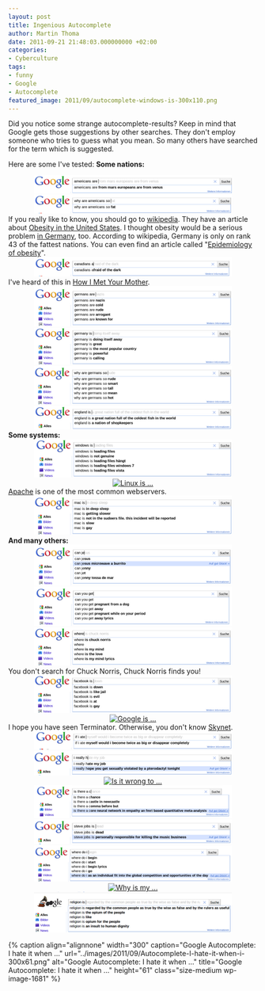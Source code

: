```yaml
---
layout: post
title: Ingenious Autocomplete
author: Martin Thoma
date: 2011-09-21 21:48:03.000000000 +02:00
categories:
- Cyberculture
tags:
- funny
- Google
- Autocomplete
featured_image: 2011/09/autocomplete-windows-is-300x110.png
---
```

Did you notice some strange autocomplete-results? Keep in mind that Google gets those suggestions by other searches. They don't employ someone who tries to guess what you mean. So many others have searched for the term which is suggested.

Here are some I've tested:
<strong>Some nations:</strong>
<div class="separator" style="clear: both; text-align: center;"><a style="margin-left: 1em; margin-right: 1em;" href="../images/2011/09/autocomplete-americans-are-big.png"><img class="alignnone" style="border-style: initial; border-color: initial; border-width: 0px;" title="Autocomplete" src="../images/2011/09/autocomplete-americans-are.png" alt="Americans are ..." width="400" height="36" border="0" /></a></div>
<div class="separator" style="clear: both; text-align: center;"><a style="margin-left: 1em; margin-right: 1em;" href="../images/2011/09/autocomplete-why-are-americans-so-big.png"><img style="border-style: initial; border-color: initial; border-width: 0px;" title="Why are Americans so ..." src="../images/2011/09/autocomplete-why-are-americans-so.png" alt="Why are Americans so ..." width="400" height="38" border="0" /></a></div>
If you really like to know, you should go to <a href="http://en.wikipedia.org/wiki/Obesity#Causes">wikipedia</a>. They have an article about <a href="http://en.wikipedia.org/wiki/Obesity_in_the_United_States">Obesity in the United States</a>. I thought obesity would be a serious problem <a href="http://en.wikipedia.org/wiki/Obesity_in_Germany">in Germany</a>, too. According to wikipedia, Germany is only on rank 43 of the fattest nations.
You can even find an article called "<a href="http://en.wikipedia.org/wiki/Epidemiology_of_obesity">Epidemiology of obesity</a>".
<div class="separator" style="clear: both; text-align: center;"><a style="margin-left: 1em; margin-right: 1em;" href="../images/2011/09/autocomplete-canadians-a-big.png"><img style="border-style: initial; border-color: initial; border-width: 0px;" title="Canadians a..." src="../images/2011/09/autocomplete-canadians-a.png" alt="Canadians a..." width="400" height="39" border="0" /></a></div>
I've heard of this in <a href="http://en.wikipedia.org/wiki/How_i_met_your_mother">How I Met Your Mother</a>.
<div class="separator" style="clear: both; text-align: center;"><a style="margin-left: 1em; margin-right: 1em;" href="../images/2011/09/autocomplete-germans-are-big.png"><img style="border-style: initial; border-color: initial; border-width: 0px;" title="Germans are ..." src="../images/2011/09/autocomplete-germans-are.png" alt="Germans are ..." width="400" height="81" border="0" /></a></div>
<div class="separator" style="clear: both; text-align: center;"><a style="margin-left: 1em; margin-right: 1em;" href="../images/2011/09/autocomplete-germany-is-big.png"><img style="border-style: initial; border-color: initial; border-width: 0px;" title="Germany is ..." src="../images/2011/09/autocomplete-germany-is.png" alt="Germany is ..." width="400" height="74" border="0" /></a></div>
<div class="separator" style="clear: both; text-align: center;"><a style="margin-left: 1em; margin-right: 1em;" href="../images/2011/09/autocomplete-why-are-germans-so-big.png"><img class="alignnone" style="border-style: initial; border-color: initial; border-width: 0px;" title="Why are Germans so ..." src="../images/2011/09/autocomplete-why-are-germans-so.png" alt="Why are Germans so ..." width="400" height="78" border="0" /></a></div>
<div class="separator" style="clear: both; text-align: center;"><a style="margin-left: 1em; margin-right: 1em;" href="../images/2011/09/autocomplete-england-is-big.png"><img class="alignnone" style="border-style: initial; border-color: initial; border-width: 0px;" title="England is ..." src="../images/2011/09/autocomplete-england-is.png" alt="England is ..." width="400" height="47" border="0" /></a></div>
<strong>Some systems:</strong>
<div class="separator" style="clear: both; text-align: center;"><a style="margin-left: 1em; margin-right: 1em;" href="../images/2011/09/autocomplete-windows-is-big.png"><img style="border-style: initial; border-color: initial; border-width: 0px;" title="Windows is ..." src="../images/2011/09/autocomplete-windows-is.png" alt="Windows is ..." width="400" height="77" border="0" /></a></div>
<div class="separator" style="clear: both; text-align: center;"><a style="margin-left: 1em; margin-right: 1em;" href="../images/2011/09/autocomplete-linux-is-big.png"><img class="alignnone" style="border-style: initial; border-color: initial; border-width: 0px;" title="Linux is ..." src="../images/2011/09/autocomplete-linux-is.png" alt="Linux is ..." width="400" height="77" border="0" /></a></div>
<a href="http://en.wikipedia.org/wiki/Apache_HTTP_Server">Apache</a> is one of the most common webservers.
<div class="separator" style="clear: both; text-align: center;"><a style="margin-left: 1em; margin-right: 1em;" href="../images/2011/09/autocomplete-mac-is-big.png"><img style="border-style: initial; border-color: initial; border-width: 0px;" title="Mac is ..." src="../images/2011/09/autocomplete-mac-is.png" alt="Mac is ..." width="400" height="79" border="0" /></a></div>
<strong>And many others:</strong>
<div class="separator" style="clear: both; text-align: center;"><a style="margin-left: 1em; margin-right: 1em;" href="../images/2011/09/autocomplete-can-je-big.png"><img class="alignnone" style="border-style: initial; border-color: initial; border-width: 0px;" title="Can Jesus ..." src="../images/2011/09/autocomplete-can-je.png" alt="Can Jesus ..." width="400" height="82" border="0" /></a></div>
<div class="separator" style="clear: both; text-align: center;"><a style="margin-left: 1em; margin-right: 1em;" href="../images/2011/09/autocomplete-can-you-get-big.png"><img class="alignnone" style="border-style: initial; border-color: initial; border-width: 0px;" title="Can you get ..." src="../images/2011/09/autocomplete-can-you-get.png" alt="Can you get ..." width="400" height="79" border="0" /></a></div>
<div class="separator" style="clear: both; text-align: center;"><a style="margin-left: 1em; margin-right: 1em;" href="../images/2011/09/autocomplete-chuck-norris-big.png"><img style="border-style: initial; border-color: initial; border-width: 0px;" title="Where ..." src="../images/2011/09/autocomplete-chuck-norris.png" alt="Where ..." width="400" height="77" border="0" /></a></div>
You don't search for Chuck Norris, Chuck Norris finds you!
<div class="separator" style="clear: both; text-align: center;"><a style="margin-left: 1em; margin-right: 1em;" href="../images/2011/09/autocomplete-facebook-is-big.png"><img class="alignnone" style="border-style: initial; border-color: initial; border-width: 0px;" title="Facebook is ..." src="../images/2011/09/autocomplete-facebook-is.png" alt="Facebook is ..." width="400" height="76" border="0" /></a></div>
<div class="separator" style="clear: both; text-align: center;"><a style="margin-left: 1em; margin-right: 1em;" href="../images/2011/09/autocomplete-google-is-big.png"><img style="border-style: initial; border-color: initial; border-width: 0px;" title="Google is ..." src="../images/2011/09autocomplete-google-is.png" alt="Google is ..." width="400" height="76" border="0" /></a></div>
I hope you have seen Terminator. Otherwise, you don't know <a href="http://en.wikipedia.org/wiki/Skynet_(Terminator)">Skynet</a>.
<div class="separator" style="clear: both; text-align: center;"><a style="margin-left: 1em; margin-right: 1em;" href="../images/2011/09/autocomplete-if-i-ate-big.png"><img class="alignnone" style="border-style: initial; border-color: initial; border-width: 0px;" title="If I ate ..." src="../images/2011/09/autocomplete-if-i-ate.png" alt="If I ate ..." width="400" height="37" border="0" /></a></div>
<div class="separator" style="clear: both; text-align: center;"><a style="margin-left: 1em; margin-right: 1em;" href="../images/2011/09/autocomplete-i-really-h-big.png"><img class="alignnone" style="border-style: initial; border-color: initial; border-width: 0px;" title="I really h ..." src="../images/2011/09/autocomplete-i-really-h.png" alt="I really h ..." width="400" height="49" border="0" /></a></div>
<div class="separator" style="clear: both; text-align: center;"><a style="margin-left: 1em; margin-right: 1em;" href="../images/2011/09/autocomplete-is-it-wrong-to-big.png"><img class="alignnone" style="border-style: initial; border-color: initial; border-width: 0px;" title="Is it wrong to ..." src="../images/2011/09/autocomplete-is-it-wrong-to.png" alt="Is it wrong to ..." width="400" height="76" border="0" /></a></div>
<div class="separator" style="clear: both; text-align: center;"><a style="margin-left: 1em; margin-right: 1em;" href="../images/2011/09/autocomplete-is-there-a-big.png"><img src="../images/2011/09/autocomplete-is-there-a.png" alt="" width="400" height="66" border="0" /></a></div>
<div class="separator" style="clear: both; text-align: center;"><a style="margin-left: 1em; margin-right: 1em;" href="../images/2011/09/autocomplete-steve-jobs-is-big.png"><img src="../images/2011/09/autocomplete-steve-jobs-is.png" alt="" width="400" height="50" border="0" /></a></div>
<div class="separator" style="clear: both; text-align: center;"><a style="margin-left: 1em; margin-right: 1em;" href="../images/2011/09/autocomplete-where-do-i-big.png"><img class="alignnone" style="border-style: initial; border-color: initial; border-width: 0px;" title="Why do I ..." src="../images/2011/09/autocomplete-where-do-i.png" alt="Why do I ..." width="400" height="73" border="0" /></a></div>
<div class="separator" style="clear: both; text-align: center;"><a style="margin-left: 1em; margin-right: 1em;" href="../images/2011/09/autocomplete-why-is-my-big.png"><img class="alignnone" style="border-style: initial; border-color: initial; border-width: 0px;" title="Why is my ..." src="../images/2011/09/autocomplete-why-is-my.png" alt="Why is my ..." width="400" height="80" border="0" /></a></div>
<div class="separator" style="clear: both; text-align: center;"><a style="margin-left: 1em; margin-right: 1em;" href="../images/2011/09/google-religion-is-big.png"><img class="alignnone" style="border-style: initial; border-color: initial; border-width: 0px;" title="Religion is ..." src="../images/2011/09/google-religion-is.png" alt="Religion is ..." width="400" height="82" border="0" /></a></div>

{% caption align="alignnone" width="300" caption="Google Autocomplete: I hate it when ..." url="../images/2011/09/Autocomplete-I-hate-it-when-i-300x61.png" alt="Google Autocomplete: I hate it when ..." title="Google Autocomplete: I hate it when ..." height="61" class="size-medium wp-image-1681" %}
